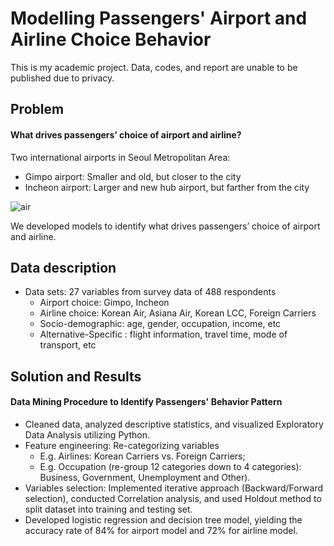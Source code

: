 # Modelling Passengers' Airport and Airline Choice Behavior

This is my academic project. Data, codes, and report are unable to be published due to privacy. 

## Problem

#### What drives passengers’ choice of airport and airline? 

Two international airports in Seoul Metropolitan Area: 
* Gimpo airport: Smaller and old, but closer to the city 
* Incheon airport: Larger and new hub airport, but farther from the city 

![air](https://user-images.githubusercontent.com/60991189/101312936-e43d0f00-3809-11eb-888c-b53debebcc32.PNG)

We developed models to identify what drives passengers’ choice of airport and airline. 

## Data description

* Data sets: 27 variables from survey data of 488 respondents
   * Airport choice: Gimpo, Incheon
   * Airline choice: Korean Air, Asiana Air, Korean LCC, Foreign Carriers
   * Socio-demographic: age, gender, occupation, income, etc
   * Alternative-Specific : flight information, travel time, mode of transport, etc
  
## Solution and Results

#### Data Mining Procedure to Identify Passengers' Behavior Pattern  

* Cleaned data, analyzed descriptive statistics, and visualized Exploratory Data Analysis utilizing Python. 
* Feature engineering: Re-categorizing variables
    * E.g. Airlines: Korean Carriers vs. Foreign Carriers;
    * E.g. Occupation (re-group 12 categories down to 4 categories): Business, Government, Unemployment and Other). 
* Variables selection: Implemented iterative approach (Backward/Forward selection), conducted Correlation analysis, and used Holdout method to split dataset into training and testing set.
* Developed logistic regression and decision tree model, yielding the accuracy rate of 84% for airport model and 72% for airline model. 


